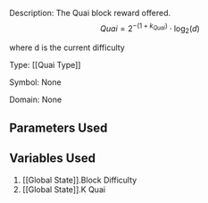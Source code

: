 Description: The Quai block reward offered.
$$Quai = 2^{-(1+k_{Quai})} \cdot \log_2(d)$$

where d is the current difficulty

Type: [[Quai Type]]

Symbol: None

Domain: None

## Parameters Used

## Variables Used
1. [[Global State]].Block Difficulty
2. [[Global State]].K Quai

